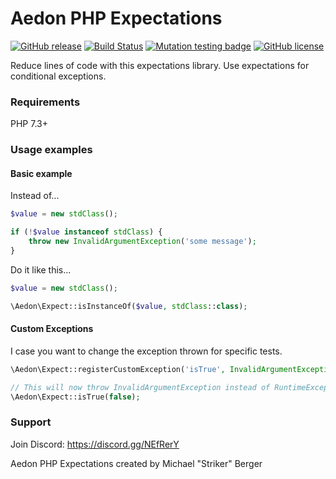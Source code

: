 # Aedon PHP Expectations

[![GitHub release](https://img.shields.io/github/v/release/RyseSlade/php-expectations.svg)](https://github.com/RyseSlade/php-expectations/releases/)
[![Build Status](https://travis-ci.org/RyseSlade/php-expectations.svg?branch=master)](https://travis-ci.org/RyseSlade/php-expectations)
[![Mutation testing badge](https://img.shields.io/endpoint?style=flat&url=https%3A%2F%2Fbadge-api.stryker-mutator.io%2Fgithub.com%2FRyseSlade%2Fphp-expectations%2Fmaster)](https://dashboard.stryker-mutator.io/reports/github.com/RyseSlade/php-expectations/master)
[![GitHub license](https://img.shields.io/badge/license-MIT-green)](https://github.com/RyseSlade/php-expectations/blob/master/LICENSE)

Reduce lines of code with this expectations library. Use expectations for conditional exceptions.

### Requirements

PHP 7.3+

### Usage examples

#### Basic example

Instead of...
```php
$value = new stdClass();

if (!$value instanceof stdClass) {
    throw new InvalidArgumentException('some message');
}
```
Do it like this...

```php
$value = new stdClass();

\Aedon\Expect::isInstanceOf($value, stdClass::class);
```

#### Custom Exceptions

I case you want to change the exception thrown for specific tests.

```php
\Aedon\Expect::registerCustomException('isTrue', InvalidArgumentException::class);

// This will now throw InvalidArgumentException instead of RuntimeException
\Aedon\Expect::isTrue(false); 
```

### Support

Join Discord: https://discord.gg/NEfRerY

Aedon PHP Expectations created by Michael "Striker" Berger
